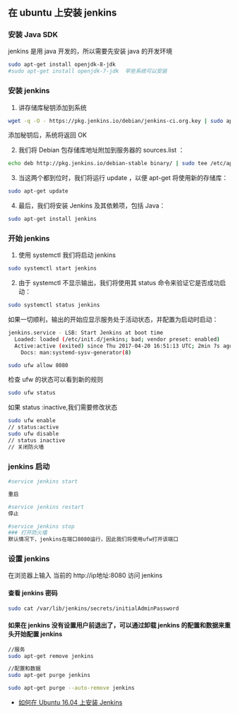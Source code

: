 #

## 在 ubuntu 上安装 jenkins

### 安装 Java SDK

jenkins 是用 java 开发的，所以需要先安装 java 的开发环境

```bash
sudo apt-get install openjdk-8-jdk
#sudo apt-get install openjdk-7-jdk  早些系统可以安装
```

### 安装 jenkins

1. 讲存储库秘钥添加到系统

```bash
wget -q -O - https://pkg.jenkins.io/debian/jenkins-ci.org.key | sudo apt-key add -
```

添加秘钥后，系统将返回 OK

2. 我们将 Debian 包存储库地址附加到服务器的 sources.list ：

```bash
echo deb http://pkg.jenkins.io/debian-stable binary/ | sudo tee /etc/apt/sources.list.d/jenkins.list
```

3. 当这两个都到位时，我们将运行 update ，以便 apt-get 将使用新的存储库：

```bash
sudo apt-get update
```

4. 最后，我们将安装 Jenkins 及其依赖项，包括 Java：

```bash
sudo apt-get install jenkins
```

### 开始 jenkins

1. 使用 systemctl 我们将启动 jenkins

```bash
sudo systemctl start jenkins
```

2. 由于 systemctl 不显示输出，我们将使用其 status 命令来验证它是否成功启动：

```bash
sudo systemctl status jenkins
```

如果一切顺利，输出的开始应显示服务处于活动状态，并配置为启动时启动：

```bash
jenkins.service - LSB: Start Jenkins at boot time
  Loaded: loaded (/etc/init.d/jenkins; bad; vendor preset: enabled)
  Active:active (exited) since Thu 2017-04-20 16:51:13 UTC; 2min 7s ago
    Docs: man:systemd-sysv-generator(8)
```

```bash
sudo ufw allow 8080
```

检查 ufw 的状态可以看到新的规则

```bash
sudo ufw status
```

如果 status :inactive,我们需要修改状态

```bash
sudo ufw enable
// status:active
sudo ufw disable
// status inactive
// 关闭防火墙
```

### jenkins 启动

```bash
#service jenkins start

重启

#service jenkins restart
停止

#service jenkins stop
### 打开防火墙
默认情况下，jenkins在端口8080运行，因此我们将使用ufw打开该端口
```

### 设置 jenkins

在浏览器上输入 当前的 http://ip地址:8080 访问 jenkins

#### 查看 jenkins 密码

```bash
sudo cat /var/lib/jenkins/secrets/initialAdminPassword
```

#### 如果在 jenkins 没有设置用户前退出了，可以通过卸载 jenkins 的配置和数据来重头开始配置 jenkins

```bash
//服务
sudo apt-get remove jenkins

//配置和数据
sudo apt-get purge jenkins

sudo apt-get purge --auto-remove jenkins
```

>

- [如何在 Ubuntu 16.04 上安装 Jenkins](https://www.jianshu.com/p/845f267aec52)
